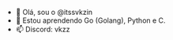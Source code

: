- 👋 Olá, sou o @itssvkzin
- 🌱 Estou aprendendo Go (Golang), Python e C.
- 📫 Discord: vkzz

<!---
itssvkzin/itssvkzin is a ✨ special ✨ repository because its `README.md` (this file) appears on your GitHub profile.
You can click the Preview link to take a look at your changes.
--->
